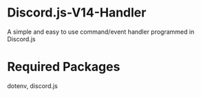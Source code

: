 # Discord.js-V14-Handler
A simple and easy to use command/event handler programmed in Discord.js

# Required Packages
dotenv, discord.js
